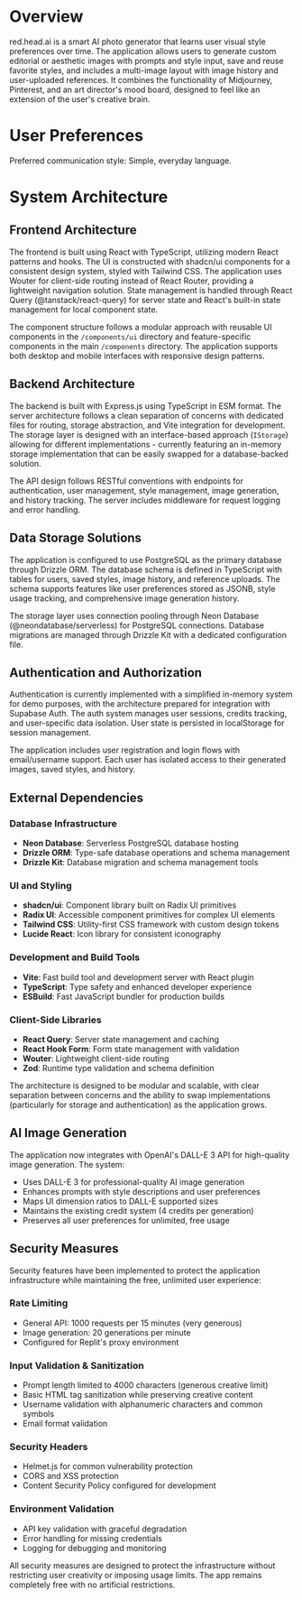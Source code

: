 # Overview

red.head.ai is a smart AI photo generator that learns user visual style preferences over time. The application allows users to generate custom editorial or aesthetic images with prompts and style input, save and reuse favorite styles, and includes a multi-image layout with image history and user-uploaded references. It combines the functionality of Midjourney, Pinterest, and an art director's mood board, designed to feel like an extension of the user's creative brain.

# User Preferences

Preferred communication style: Simple, everyday language.

# System Architecture

## Frontend Architecture

The frontend is built using React with TypeScript, utilizing modern React patterns and hooks. The UI is constructed with shadcn/ui components for a consistent design system, styled with Tailwind CSS. The application uses Wouter for client-side routing instead of React Router, providing a lightweight navigation solution. State management is handled through React Query (@tanstack/react-query) for server state and React's built-in state management for local component state.

The component structure follows a modular approach with reusable UI components in the `/components/ui` directory and feature-specific components in the main `/components` directory. The application supports both desktop and mobile interfaces with responsive design patterns.

## Backend Architecture

The backend is built with Express.js using TypeScript in ESM format. The server architecture follows a clean separation of concerns with dedicated files for routing, storage abstraction, and Vite integration for development. The storage layer is designed with an interface-based approach (`IStorage`) allowing for different implementations - currently featuring an in-memory storage implementation that can be easily swapped for a database-backed solution.

The API design follows RESTful conventions with endpoints for authentication, user management, style management, image generation, and history tracking. The server includes middleware for request logging and error handling.

## Data Storage Solutions

The application is configured to use PostgreSQL as the primary database through Drizzle ORM. The database schema is defined in TypeScript with tables for users, saved styles, image history, and reference uploads. The schema supports features like user preferences stored as JSONB, style usage tracking, and comprehensive image generation history.

The storage layer uses connection pooling through Neon Database (@neondatabase/serverless) for PostgreSQL connections. Database migrations are managed through Drizzle Kit with a dedicated configuration file.

## Authentication and Authorization

Authentication is currently implemented with a simplified in-memory system for demo purposes, with the architecture prepared for integration with Supabase Auth. The auth system manages user sessions, credits tracking, and user-specific data isolation. User state is persisted in localStorage for session management.

The application includes user registration and login flows with email/username support. Each user has isolated access to their generated images, saved styles, and history.

## External Dependencies

### Database Infrastructure
- **Neon Database**: Serverless PostgreSQL database hosting
- **Drizzle ORM**: Type-safe database operations and schema management
- **Drizzle Kit**: Database migration and schema management tools

### UI and Styling
- **shadcn/ui**: Component library built on Radix UI primitives
- **Radix UI**: Accessible component primitives for complex UI elements
- **Tailwind CSS**: Utility-first CSS framework with custom design tokens
- **Lucide React**: Icon library for consistent iconography

### Development and Build Tools
- **Vite**: Fast build tool and development server with React plugin
- **TypeScript**: Type safety and enhanced developer experience
- **ESBuild**: Fast JavaScript bundler for production builds

### Client-Side Libraries
- **React Query**: Server state management and caching
- **React Hook Form**: Form state management with validation
- **Wouter**: Lightweight client-side routing
- **Zod**: Runtime type validation and schema definition

The architecture is designed to be modular and scalable, with clear separation between concerns and the ability to swap implementations (particularly for storage and authentication) as the application grows.

## AI Image Generation

The application now integrates with OpenAI's DALL-E 3 API for high-quality image generation. The system:

- Uses DALL-E 3 for professional-quality AI image generation
- Enhances prompts with style descriptions and user preferences
- Maps UI dimension ratios to DALL-E supported sizes
- Maintains the existing credit system (4 credits per generation)
- Preserves all user preferences for unlimited, free usage

## Security Measures

Security features have been implemented to protect the application infrastructure while maintaining the free, unlimited user experience:

### Rate Limiting
- General API: 1000 requests per 15 minutes (very generous)
- Image generation: 20 generations per minute
- Configured for Replit's proxy environment

### Input Validation & Sanitization
- Prompt length limited to 4000 characters (generous creative limit)
- Basic HTML tag sanitization while preserving creative content
- Username validation with alphanumeric characters and common symbols
- Email format validation

### Security Headers
- Helmet.js for common vulnerability protection
- CORS and XSS protection
- Content Security Policy configured for development

### Environment Validation
- API key validation with graceful degradation
- Error handling for missing credentials
- Logging for debugging and monitoring

All security measures are designed to protect the infrastructure without restricting user creativity or imposing usage limits. The app remains completely free with no artificial restrictions.
